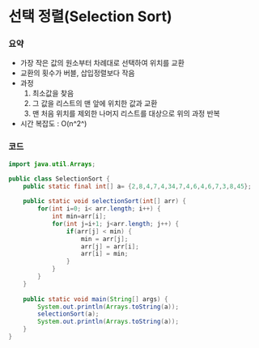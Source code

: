 # 선택 정렬(Selection Sort)

### 요약

- 가장 작은 값의 원소부터 차례대로 선택하여 위치를 교환
- 교환의 횟수가 버블, 삽입정렬보다 작음
- 과정
  1. 최소값을 찾음
  2. 그 값을 리스트의 맨 앞에 위치한 값과 교환
  3. 맨 처음 위치를 제외한 나머지 리스트를 대상으로 위의 과정 반복
- 시간 복잡도 : O(n^2^)

### 코드

```java
import java.util.Arrays;

public class SelectionSort {
	public static final int[] a= {2,8,4,7,4,34,7,4,6,4,6,7,3,8,45};
	
	public static void selectionSort(int[] arr) {
		for(int i=0; i< arr.length; i++) {
			int min=arr[i];
			for(int j=i+1; j<arr.length; j++) {
				if(arr[j] < min) {
					min = arr[j];
					arr[j] = arr[i];
					arr[i] = min;
				}
			}
		}
	}
	
	public static void main(String[] args) {
		System.out.println(Arrays.toString(a));
		selectionSort(a);
		System.out.println(Arrays.toString(a));
	}
}
```

